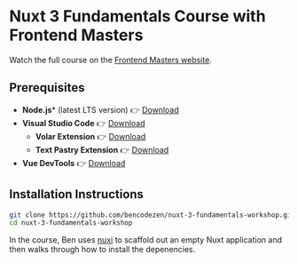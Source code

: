 # Nuxt 3 Fundamentals Course with Frontend Masters

Watch the full course on the [Frontend Masters website](https://frontendmasters.com/courses/nuxt).

## Prerequisites

- **Node.js*** (latest LTS version) 👉 [Download](https://nodejs.org/en/download/)
- **Visual Studio Code** 👉 [Download](https://code.visualstudio.com/)
  - **Volar Extension** 👉 [Download](https://marketplace.visualstudio.com/items?itemName=johnsoncodehk.volar)
  - **Text Pastry Extension** 👉 [Download](https://marketplace.visualstudio.com/items?itemName=jkjustjoshing.vscode-text-pastry)
- **Vue DevTools** 👉 [Download](https://github.com/vuejs/devtools)

## Installation Instructions

```bash
git clone https://github.com/bencodezen/nuxt-3-fundamentals-workshop.git
cd nuxt-3-fundamentals-workshop
```

In the course, Ben uses [nuxi](https://v3.nuxtjs.org/getting-started/installation/) to scaffold out an empty Nuxt application and then walks through how to install the depenencies.
